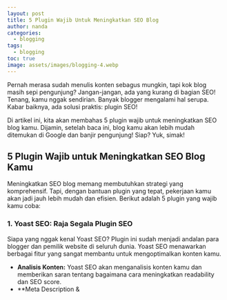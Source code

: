 ```yaml
---
layout: post
title: 5 Plugin Wajib Untuk Meningkatkan SEO Blog
author: nanda
categories:
  - blogging
tags:
  - blogging
toc: true
image: assets/images/blogging-4.webp
---
```



Pernah merasa sudah menulis konten sebagus mungkin, tapi kok blog masih sepi pengunjung? Jangan-jangan, ada yang kurang di bagian SEO! Tenang, kamu nggak sendirian. Banyak blogger mengalami hal serupa. Kabar baiknya, ada solusi praktis: plugin SEO!

Di artikel ini, kita akan membahas 5 plugin wajib untuk meningkatkan SEO blog kamu. Dijamin, setelah baca ini, blog kamu akan lebih mudah ditemukan di Google dan banjir pengunjung! Siap? Yuk, simak!

## 5 Plugin Wajib untuk Meningkatkan SEO Blog Kamu

Meningkatkan SEO blog memang membutuhkan strategi yang komprehensif. Tapi, dengan bantuan plugin yang tepat, pekerjaan kamu akan jadi jauh lebih mudah dan efisien. Berikut adalah 5 plugin yang wajib kamu coba:

### 1\. Yoast SEO: Raja Segala Plugin SEO

Siapa yang nggak kenal Yoast SEO? Plugin ini sudah menjadi andalan para blogger dan pemilik website di seluruh dunia. Yoast SEO menawarkan berbagai fitur yang sangat membantu untuk mengoptimalkan konten kamu.

- **Analisis Konten:** Yoast SEO akan menganalisis konten kamu dan memberikan saran tentang bagaimana cara meningkatkan readability dan SEO score.
- \*\*Meta Description &

